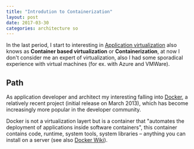 ```yaml
---
title: "Introdution to Containerization"
layout: post
date: 2017-03-30
categories: architecture so
---
```


In the last period, I start to interesting in [Application virtualization] also knows as __Container based virtualization__ or __Containerization__, at now I don't consider me an expert of virtualization, also I had some sporadical experience with virtual machines (for ex. with Azure and VMWare).

## Path
As application developer and architect my interesting falling into [Docker], a relatively recent project (initial release on March 2013), which has become increasingly more popular in the developer community.

Docker is not a virtualization layert but is a container that "automates the deployment of applications inside software containers", this container contains code, runtime, system tools, system libraries – anything you can install on a server (see also [Docker Wiki]).

[Application virtualization]: https://en.wikipedia.org/wiki/Application_virtualization
[Docker]: https://github.com/docker/docker
[Docker Wiki]: https://en.wikipedia.org/wiki/Docker_(software)
